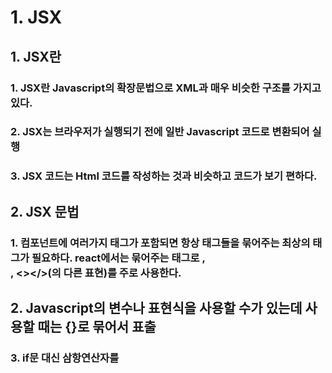 # 1. JSX
## 1. JSX란
### 1. JSX란 Javascript의 확장문법으로 XML과 매우 비슷한 구조를 가지고 있다.
### 2. JSX는 브라우저가 실행되기 전에 일반 Javascript 코드로 변환되어 실행
### 3. JSX 코드는 Html 코드를 작성하는 것과 비슷하고 코드가 보기 편하다.


## 2. JSX 문법
### 1. 컴포넌트에 여러가지 태그가 포함되면 항상 태그들을 묶어주는 최상의 태그가 필요하다. react에서는 묶어주는 태그로 <Fragment></Fragment>, <div></div>, <></>(<Fragment></Fragment>의 다른 표현)를 주로 사용한다.

## 2. Javascript의 변수나 표현식을 사용할 수가 있는데 사용할 때는 {}로 묶어서 표출
### 3. if문 대신 삼항연산자를 